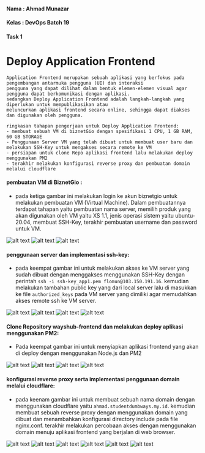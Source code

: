 #### Nama : Ahmad Munazar
#### Kelas : DevOps Batch 19
#### Task 1

# Deploy Application Frontend
```
Application Frontend merupakan sebuah aplikasi yang berfokus pada pengembangan antarmuka pengguna (UI) dan interaksi 
pengguna yang dapat dilihat dalam bentuk elemen-elemen visual agar pengguna dapat berkomunikasi dengan aplikasi.
sedangkan Deploy Application Frontend adalah langkah-langkah yang diperlukan untuk mempublikasikan atau 
meluncurkan aplikasi frontend secara online, sehingga dapat diakses dan digunakan oleh pengguna.

ringkasan tahapan pengerjaan untuk Deploy Application Frontend:
- membuat sebuah VM di biznetGio dengan spesifikasi 1 CPU, 1 GB RAM, 60 GB STORAGE
- Penggunaan Server VM yang telah dibuat untuk membuat user baru dan melakukan SSH-Key untuk mengakses secara remote ke VM
- persiapan untuk clone Repo aplikasi frontend lalu melakukan deploy menggunakan PM2 
- terakhir melakukan konfigurasi reverse proxy dan pembuatan domain melalui cloudflare
```

#### pembuatan VM di BiznetGio :

+ pada ketiga gambar ini melakukan login ke akun biznetgio untuk melakukan pembuatan VM (Virtual Machine). Dalam pembuatannya terdapat tahapan yaitu pembuatan nama server, memilih produk yang akan digunakan oleh VM yaitu XS 1.1, jenis operasi sistem yaitu ubuntu-20.04, membuat SSH-Key, terakhir pembuatan username dan password untuk VM.

![alt text](https://github.com/Muna-020/DEVOPS-BATCH-19/assets/74352384/f810a4f4-8e15-41da-a22b-98c06f1319be?raw=true)
![alt text](https://github.com/Muna-020/DEVOPS-BATCH-19/assets/74352384/838acba0-9764-416d-a3e9-f6b6a2db38d3?raw=true)
![alt text](https://github.com/Muna-020/DEVOPS-BATCH-19/assets/74352384/b482d525-92ac-4d67-a867-58be63253811?raw=true)

#### penggunaan server dan implementasi ssh-key:
+ pada keempat gambar ini untuk melakukan akses ke VM server yang sudah dibuat dengan menggakses menggunakan SSH-Key dengan perintah `ssh -i ssh-key_app1.pem flomun@103.150.191.16`. kemudian melakukan tambahan public key yang dari local server lalu di masukkan ke file `authorized_keys` pada VM server yang dimiliki agar memudahkan akses remote ssh ke VM server.

![alt text](https://github.com/Muna-020/DEVOPS-BATCH-19/assets/74352384/0a79923a-d092-452d-a75a-708d7be86845?raw=true)
![alt text](https://github.com/Muna-020/DEVOPS-BATCH-19/assets/74352384/4a2a862f-601b-4ee8-bbd4-6cafda0797ad?raw=true)
![alt text](https://github.com/Muna-020/DEVOPS-BATCH-19/assets/74352384/4d005e88-123c-46a6-bf72-49ad18c60cbb?raw=true)
![alt text](https://github.com/Muna-020/DEVOPS-BATCH-19/assets/74352384/a95f8bc1-1489-46f9-9c2d-21245c07de18?raw=true)

#### Clone Repository wayshub-frontend dan melakukan deploy aplikasi menggunakan PM2:
+ Pada keempat gambar ini untuk menyiapkan aplikasi frontend  yang akan di deploy dengan menggunakan Node.js dan PM2 

![alt text](https://github.com/Muna-020/DEVOPS-BATCH-19/assets/74352384/929fc530-3618-4e3b-929d-cab07264d103?raw=true)
![alt text](https://github.com/Muna-020/DEVOPS-BATCH-19/assets/74352384/f1cbbabe-bd54-4023-96d0-0f929efd0b46?raw=true)
![alt text](https://github.com/Muna-020/DEVOPS-BATCH-19/assets/74352384/783f9037-5625-4078-9f21-76016d666ce0?raw=true)
![alt text](https://github.com/Muna-020/DEVOPS-BATCH-19/assets/74352384/7ffe4588-f6bf-4c13-977b-54d9810c5fc7?raw=true)

#### konfigurasi reverse proxy serta implementasi penggunaan domain melalui cloudflare:
+ pada keenam gambar ini untuk membuat sebuah nama domain dengan menggunakan cloudflare yaitu `ahmad.studentdumbways.my.id`. kemudian membuat sebuah reverse proxy dengan menggunakan domain yang dibuat dan menambahkan konfigurasi directory include pada file nginx.conf. terakhir melakukan percobaan akses dengan menggunakan domain menuju aplikasi frontend yang berjalan di web browser.

![alt text](https://github.com/Muna-020/DEVOPS-BATCH-19/assets/74352384/7c0778a3-8d01-4fbe-a903-42c3ac98d9da?raw=true)
![alt text](https://github.com/Muna-020/DEVOPS-BATCH-19/assets/74352384/73f0ebb1-0ee8-457a-b900-f09b26591121?raw=true)
![alt text](https://github.com/Muna-020/DEVOPS-BATCH-19/assets/74352384/42d15a10-eff3-4259-b30d-ed835f8e893a?raw=true)
![alt text](https://github.com/Muna-020/DEVOPS-BATCH-19/assets/74352384/62e1d5a7-6b49-4e11-9ab6-80c63345b33e?raw=true)
![alt text](https://github.com/Muna-020/DEVOPS-BATCH-19/assets/74352384/d1dcb27c-dc4e-4b0e-906b-8880c8a4e817?raw=true)
![alt text](https://github.com/Muna-020/DEVOPS-BATCH-19/assets/74352384/840e8ba9-1c4d-4ba5-8485-557e6dcb03b0?raw=true)
